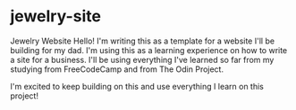 # jewelry-site
Jewelry Website
Hello! I'm writing this as a template for a website I'll be building for my dad. I'm using this as a learning experience on how to write a site for a business. I'll be using everything I've learned so far from my studying from FreeCodeCamp and from The Odin Project. 

I'm excited to keep building on this and use everything I learn on this project!
